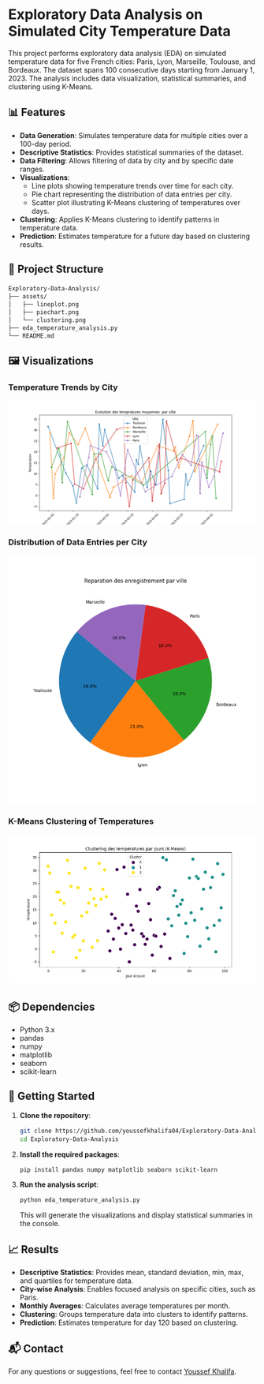 
# Exploratory Data Analysis on Simulated City Temperature Data

This project performs exploratory data analysis (EDA) on simulated temperature data for five French cities: Paris, Lyon, Marseille, Toulouse, and Bordeaux. The dataset spans 100 consecutive days starting from January 1, 2023. The analysis includes data visualization, statistical summaries, and clustering using K-Means.

## 📊 Features

- **Data Generation**: Simulates temperature data for multiple cities over a 100-day period.
- **Descriptive Statistics**: Provides statistical summaries of the dataset.
- **Data Filtering**: Allows filtering of data by city and by specific date ranges.
- **Visualizations**:
  - Line plots showing temperature trends over time for each city.
  - Pie chart representing the distribution of data entries per city.
  - Scatter plot illustrating K-Means clustering of temperatures over days.
- **Clustering**: Applies K-Means clustering to identify patterns in temperature data.
- **Prediction**: Estimates temperature for a future day based on clustering results.

## 📁 Project Structure

```
Exploratory-Data-Analysis/
├── assets/
│   ├── lineplot.png
│   ├── piechart.png
│   └── clustering.png
├── eda_temperature_analysis.py
└── README.md
```

## 🖼️ Visualizations

### Temperature Trends by City

![Line Plot of Temperature Trends](assets/graph.png)

### Distribution of Data Entries per City

![Pie Chart of City Distribution](assets/pie.png)

### K-Means Clustering of Temperatures

![Clustering Scatter Plot](assets/kmeans.png)

## 📦 Dependencies

- Python 3.x
- pandas
- numpy
- matplotlib
- seaborn
- scikit-learn

## 🚀 Getting Started

1. **Clone the repository**:

   ```bash
   git clone https://github.com/youssefkhalifa04/Exploratory-Data-Analysis.git
   cd Exploratory-Data-Analysis
   ```

2. **Install the required packages**:

   ```bash
   pip install pandas numpy matplotlib seaborn scikit-learn
   ```

3. **Run the analysis script**:

   ```bash
   python eda_temperature_analysis.py
   ```

   This will generate the visualizations and display statistical summaries in the console.

## 📈 Results

- **Descriptive Statistics**: Provides mean, standard deviation, min, max, and quartiles for temperature data.
- **City-wise Analysis**: Enables focused analysis on specific cities, such as Paris.
- **Monthly Averages**: Calculates average temperatures per month.
- **Clustering**: Groups temperature data into clusters to identify patterns.
- **Prediction**: Estimates temperature for day 120 based on clustering.

## 📬 Contact

For any questions or suggestions, feel free to contact [Youssef Khalifa](khalifayoussef297@gmail.com).

